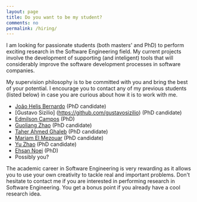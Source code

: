 ```yaml
---
layout: page      
title: Do you want to be my student?
comments: no   
permalink: /hiring/   
---   
```


I am looking for passionate students (both masters' and PhD) to perform
exciting research in the Software Engineering field. My current projects
involve the development of supporting (and inteligent) tools that will considerably
improve the software development processes in software companies. 

My supervision philosophy is to be committed with you and bring the best of
your potential. I encourage you to contact any of my previous students (listed
below) in case you are curious about how it is to work with me. 

* [João Helis Bernardo](https://github.com/joaohelis) (PhD candidate)
* [Gustavo Sizilio] (https://github.com/gustavosizilio) (PhD candidate)
* [Edmilson Campos](https://www.researchgate.net/profile/Edmilson_Neto) (PhD)
* [Guoliang Zhao](http://post.queensu.ca/~zouy/people.html) (PhD candidate)
* [Taher Ahmed Ghaleb](https://taher-ghaleb.github.io/) (PhD candidate)
* [Mariam El Mezouar](http://post.queensu.ca/~zouy/people_data.html) (PhD candidate)
* [Yu Zhao](http://post.queensu.ca/~zouy/people_data.html) (PhD candidate)
* [Ehsan Noei](http://noei.net/) (PhD)
* Possibly you?

The academic career in Software Engineering is very rewarding as it allows you
to use your own creativity to tackle real and important problems. Don't hesitate to
contact me if you are interested in performing research in Software Engineering. You
get a bonus point if you already have a cool research idea. 

